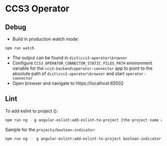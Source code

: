 # CCS3 Operator

## Debug
- Build in production watch mode:
```bash
npm run watch
```
- The output can be found in `dist\ccs3-operator\browser`
- Configure `CCS3_OPERATOR_CONNECTOR_STATIC_FILES_PATH` environment variable for the `ccs3-backend\operator-connector` app to point to the absolute path of `dist\ccs3-operator\browser` and start `operator-connector`
- Open browser and navigate to https://localhost:65502

## Lint
To add eslint to project ():
```bash
npm run ng - g angular-eslint:add-eslint-to-project {the project name as specified in angular.json}
```
Sample for the `projects/boolean-indicator`:
```bash 
npm run ng -- g angular-eslint:add-eslint-to-project boolean-indicator
```
